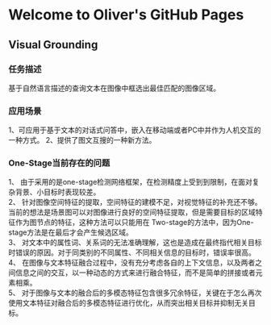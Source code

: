 # Welcome to Oliver's GitHub Pages



## Visual Grounding

### 任务描述
基于自然语言描述的查询文本在图像中框选出最佳匹配的图像区域。

### 应用场景
1、可应用于基于文本的对话式问答中，嵌入在移动端或者PC中并作为人机交互的一种方式。
2、提供了图文互搜的一种新方法。

### One-Stage当前存在的问题
1、	由于采用的是one-stage检测网络框架，在检测精度上受到到限制，在面对复杂背景、小目标时表现较差。  
2、	针对图像空间特征的提取，空间特征的建模不足，对视觉特征的补充还不够。当前的想法是场景图可以对图像进行良好的空间特征提取，但是需要目标的区域特征作为图节点的特征，这种方法可以只能用在 Two-stage的方法中，因为One-stage方法是在最后才会产生候选区域。  
3、	对文本中的属性词、关系词的无法准确理解，这也是造成在最终指代相关目标时错误的原因。对于同类别的不同属性、不同相关信息的目标时，错误率很高。  
4、	在图像与文本特征融合过程中，没有充分考虑各自的上下文信息，以及两者之间信息之间的交互，以一种动态的方式来进行融合特征，而不是简单的拼接或者元素相乘。  
5、	对于图像与文本的融合后的多模态特征包含很多冗余特征，关键在于怎么再次使用文本特征对融合后的多模态特征进行优化，从而突出相关目标并抑制无关目标。  



